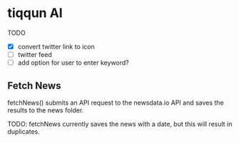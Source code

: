 # tiqqun AI

TODO

- [X] convert twitter link to icon
- [ ] twitter feed
- [ ] add option for user to enter keyword?

## Fetch News

fetchNews() submits an API request to the newsdata.io API and saves the results to the news folder.

TODO: fetchNews currently saves the news with a date, but this will result in duplicates.

